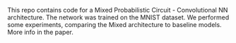 This repo contains code for a Mixed Probabilistic Circuit - Convolutional NN architecture. The network was trained on the MNIST dataset. We performed some experiments, comparing the Mixed architecture to baseline models. More info in the paper.
